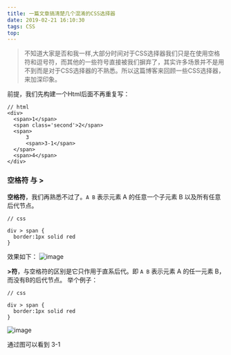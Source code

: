 ```yaml
---
title: 一篇文章搞清楚几个混淆的CSS选择器
date: 2019-02-21 16:10:30
tags: CSS
top:
---
```

>不知道大家是否和我一样,大部分时间对于CSS选择器我们只是在使用空格符和逗号符，而其他的一些符号直接被我们摒弃了，其实许多场景并不是用不到而是对于CSS选择器的不熟悉。所以这篇博客来回顾一些CSS选择器，来加深印象。

前提，我们先构建一个Html后面不再重复写：

```
// html
<div>
  <span>1</span>
  <span class='second'>2</span>
  <span>
      3
      <span>3-1</span>
  </span>
  <span>4</span>
</div>
```
### 空格符 与 > 
**空格符**，我们再熟悉不过了。`A B` 表示元素 A 的任意一个子元素 B 以及所有任意后代节点。
```
// css

div > span {
  border:1px solid red
}
```

效果如下：
![image](http://wx4.sinaimg.cn/mw690/a73bc6a1ly1g0ezl3xpyij209m02kjra.jpg)

**>符**，与空格符的区别是它只作用于直系后代。即 `A B` 表示元素 A 的任一元素 B，而没有B的后代节点。
举个例子：
```
// css

div > span {
  border:1px solid red
}
```

![image](http://wx2.sinaimg.cn/mw690/a73bc6a1ly1g0ezl496zvj209e02c0sn.jpg)

通过图可以看到 3-1 


